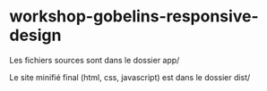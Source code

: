# workshop-gobelins-responsive-design

Les fichiers sources sont dans le dossier app/

Le site minifié final (html, css, javascript) est dans le dossier dist/
